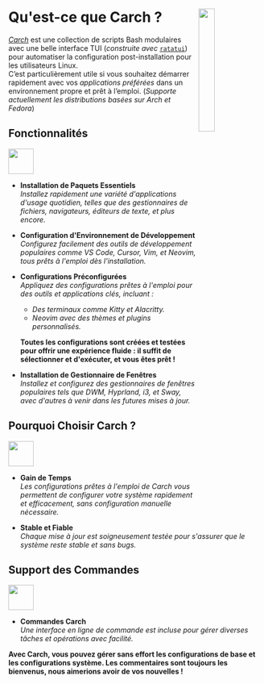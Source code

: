 <h1></h1>
<img
  src="/carch.png"
  width="25%"
  align="right"
 />

<h1>Qu'est-ce que Carch ?</h1>

*[Carch](https://carch.chalisehari.com.np)* est une collection de scripts Bash modulaires avec une belle interface TUI (*construite avec* [`ratatui`](https://github.com/ratatui-org/ratatui)) pour automatiser la configuration post-installation pour les utilisateurs Linux.  
C’est particulièrement utile si vous souhaitez démarrer rapidement avec vos *applications préférées* dans un environnement propre et prêt à l’emploi. (*Supporte actuellement les distributions basées sur Arch et Fedora*)

## Fonctionnalités
<img src="https://img.icons8.com/?size=80&id=vSx5PNyFqTTo&format=png" width="50" /> 

- **Installation de Paquets Essentiels**  
  *Installez rapidement une variété d'applications d'usage quotidien, telles que des gestionnaires de fichiers, navigateurs, éditeurs de texte, et plus encore.*  

- **Configuration d'Environnement de Développement**  
  *Configurez facilement des outils de développement populaires comme VS Code, Cursor, Vim, et Neovim, tous prêts à l'emploi dès l'installation.*  

- **Configurations Préconfigurées**  
  *Appliquez des configurations prêtes à l'emploi pour des outils et applications clés, incluant :*  
  
  - *Des terminaux comme Kitty et Alacritty.*  
  - *Neovim avec des thèmes et plugins personnalisés.*  
  
  **Toutes les configurations sont créées et testées pour offrir une expérience fluide : il suffit de sélectionner et d'exécuter, et vous êtes prêt !**

- **Installation de Gestionnaire de Fenêtres**  
  *Installez et configurez des gestionnaires de fenêtres populaires tels que DWM, Hyprland, i3, et Sway, avec d'autres à venir dans les futures mises à jour.*  

## Pourquoi Choisir Carch ?
<img src="https://img.icons8.com/?size=80&id=111409&format=png" width="50" />

- **Gain de Temps**  
  *Les configurations prêtes à l'emploi de Carch vous permettent de configurer votre système rapidement et efficacement, sans configuration manuelle nécessaire.*

- **Stable et Fiable**  
  *Chaque mise à jour est soigneusement testée pour s'assurer que le système reste stable et sans bugs.*  

## Support des Commandes 
<img src="https://img.icons8.com/?size=80&id=114423&format=png" width="50" />

- **Commandes Carch**  
  *Une interface en ligne de commande est incluse pour gérer diverses tâches et opérations avec facilité.*  

**Avec Carch, vous pouvez gérer sans effort les configurations de base et les configurations système. Les commentaires sont toujours les bienvenus, nous aimerions avoir de vos nouvelles !**